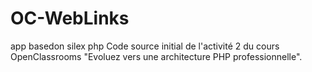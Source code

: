 # OC-WebLinks

app basedon silex php
Code source initial de l'activité 2 du cours OpenClassrooms "Evoluez vers une architecture PHP professionnelle".
